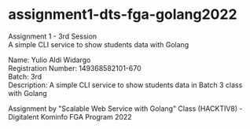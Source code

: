 # assignment1-dts-fga-golang2022
Assignment 1 - 3rd Session <br />
A simple CLI service to show students data with Golang

Name: Yulio Aldi Widargo <br />
Registration Number: 149368582101-670 <br />
Batch: 3rd <br />
Description: A simple CLI service to show students data in Batch 3 class with Golang <br />

Assignment by "Scalable Web Service with Golang" Class (HACKTIV8) - Digitalent Kominfo FGA Program 2022
